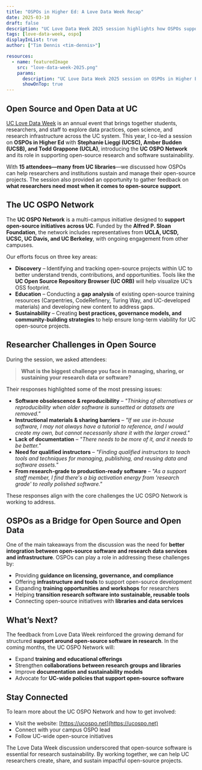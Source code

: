 ```yaml
---
title: "OSPOs in Higher Ed: A Love Data Week Recap"
date: 2025-03-10
draft: false
description: "UC Love Data Week 2025 session highlights how OSPOs support open-source research and software sustainability across the UC system."
tags: [love-data-week, ospo]
displayInList: true
author: ["Tim Dennis <tim-dennis>"]

resources:
  - name: featuredImage
    src: "love-data-week-2025.png"
    params:
      description: "UC Love Data Week 2025 session on OSPOs in Higher Ed"
      showOnTop: true
---
```


## Open Source and Open Data at UC  

[UC Love Data Week](https://uc-love-data-week.github.io/) is an annual event that brings together students, researchers, and staff to explore data practices, open science, and research infrastructure across the UC system. This year, I co-led a session on **OSPOs in Higher Ed** with **Stephanie Lieggi (UCSC), Amber Budden (UCSB), and Todd Grappone (UCLA)**, introducing the **UC OSPO Network** and its role in supporting open-source research and software sustainability.  

With **15 attendees—many from UC libraries**—we discussed how OSPOs can help researchers and institutions sustain and manage their open-source projects. The session also provided an opportunity to gather feedback on **what researchers need most when it comes to open-source support**.  

## The UC OSPO Network  

The **UC OSPO Network** is a multi-campus initiative designed to **support open-source initiatives across UC**. Funded by the **Alfred P. Sloan Foundation**, the network includes representatives from **UCLA, UCSD, UCSC, UC Davis, and UC Berkeley**, with ongoing engagement from other campuses.  

Our efforts focus on three key areas:  

- **Discovery** – Identifying and tracking open-source projects within UC to better understand trends, contributions, and opportunities. Tools like the **UC Open Source Repository Browser (UC ORB)** will help visualize UC’s OSS footprint.  
- **Education** – Conducting a **gap analysis** of existing open-source training resources (Carpentries, CodeRefinery, Turing Way, and UC-developed materials) and developing new content to address gaps.  
- **Sustainability** – Creating **best practices, governance models, and community-building strategies** to help ensure long-term viability for UC open-source projects.  

## Researcher Challenges in Open Source  

During the session, we asked attendees:  

> **What is the biggest challenge you face in managing, sharing, or sustaining your research data or software?**  

Their responses highlighted some of the most pressing issues:  

- **Software obsolescence & reproducibility** – _"Thinking of alternatives or reproducibility when older software is sunsetted or datasets are removed."_  
- **Instructional materials & sharing barriers** – _"If we use in-house software, I may not always have a tutorial to reference, and I would create my own, but cannot necessarily share it with the larger crowd."_  
- **Lack of documentation** – _"There needs to be more of it, and it needs to be better."_  
- **Need for qualified instructors** – _"Finding qualified instructors to teach tools and techniques for managing, publishing, and reusing data and software assets."_  
- **From research-grade to production-ready software** – _"As a support staff member, I find there's a big activation energy from 'research grade' to really polished software."_  

These responses align with the core challenges the UC OSPO Network is working to address.  

## OSPOs as a Bridge for Open Source and Open Data  

One of the main takeaways from the discussion was the need for **better integration between open-source software and research data services and infrastructure**. OSPOs can play a role in addressing these challenges by:  

- Providing **guidance on licensing, governance, and compliance**  
- Offering **infrastructure and tools** to support open-source development  
- Expanding **training opportunities and workshops** for researchers  
- Helping **transition research software into sustainable, reusable tools**  
- Connecting open-source initiatives with **libraries and data services**  

## What’s Next?  

The feedback from Love Data Week reinforced the growing demand for structured **support around open-source software in research**. In the coming months, the UC OSPO Network will:  

- Expand **training and educational offerings**  
- Strengthen **collaborations between research groups and libraries**  
- Improve **documentation and sustainability models**  
- Advocate for **UC-wide policies that support open-source software**  

## Stay Connected  

To learn more about the UC OSPO Network and how to get involved:  

- Visit the website: [https://ucospo.net](https://ucospo.net)  
- Connect with your campus OSPO lead  
- Follow UC-wide open-source initiatives

The Love Data Week discussion underscored that open-source software is essential for research sustainability. By working together, we can help UC researchers create, share, and sustain impactful open-source projects.
